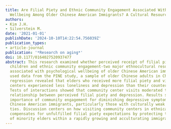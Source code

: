 ```yaml
---
title: Are Filial Piety and Ethnic Community Engagement Associated With Psychological
  Wellbeing Among Older Chinese American Immigrants? A Cultural Resource Perspective
authors:
- Kim J.H.
- Silverstein M.
date: '2021-01-01'
publishDate: '2024-10-10T14:22:54.756039Z'
publication_types:
- article-journal
publication: '*Research on aging*'
doi: 10.1177/0164027520937477
abstract: This research examined whether perceived receipt of filial piety from adult
  children and ethnic community engagement-two major ethnocultural resources-were
  associated with psychological wellbeing of older Chinese American immigrants. Analyses
  used data from the PINE study, a sample of older Chinese adults in Chicago. Tobit
  regression revealed that elders who received more filial piety and visited community
  centers experienced less loneliness and depression than their counterparts did.
  Tests of interactions showed that community center visits moderated the negative
  relationship between perceived filial piety and depression. Results suggest the
  importance of community engagement for diminishing depressive symptoms in older
  Chinese American immigrants, particularly those with culturally weak intergenerational
  ties. Discussion centers on how visiting community centers in ethnically dense neighborhoods
  compensates for unfulfilled filial piety expectations by protecting the mental health
  of minority elders within a rapidly growing and acculturating immigrant population.
---
```

